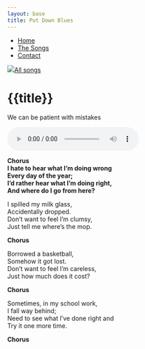 ```yaml
---
layout: base
title: Put Down Blues
---
```


<nav>
    <ul class="nav">
      <li><a href="/">Home</a></li>
      <li class="active"><a href="/the-songs/">The Songs</a></li>
      <li><a href="/contact">Contact</a></li>
    </ul>
</nav>


<div class="block">
<a href="/the-songs"><img src="/img/arrow-left.svg"></a><a href="/the-songs">All songs</a>
</div>

<h1 class="song-title2">{{title}}</h1>

We can be patient with mistakes

<div>
    <audio controls="">
      <source src="/music/put-down-blues.mp3" type="audio/mpeg">
      Your browser does not support the audio element.
    </audio>
  </div>

<span class="lyrics">

**Chorus  
l hate to hear what I’m doing wrong  
Every day of the year;  
I’d rather hear what I’m doing right,  
And where do I go from here?**

I spilled my milk glass,  
Accidentally dropped.  
Don’t want to feel I’m clumsy,  
Just tell me where’s the mop.	

**Chorus**

Borrowed a basketball,  
Somehow it got lost.  
Don’t want to feel I’m careless,  
Just how much does it cost?

**Chorus**

Sometimes, in my school work,  
I fall way behind;  
Need to see what l’ve done right and  
Try it one more time.  

**Chorus**

</span>